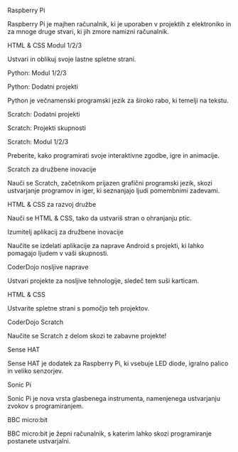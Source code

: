 Raspberry Pi

Raspberry Pi je majhen računalnik, ki je uporaben v projektih z elektroniko in za mnoge druge stvari, ki jih zmore namizni računalnik.

HTML & CSS Modul 1/2/3

Ustvari in oblikuj svoje lastne spletne strani.

Python: Modul 1/2/3

Python: Dodatni projekti

Python je večnamenski programski jezik za široko rabo, ki temelji na tekstu.

Scratch: Dodatni projekti

Scratch: Projekti skupnosti

Scratch: Modul 1/2/3

Preberite, kako programirati svoje interaktivne zgodbe, igre in animacije.

Scratch za družbene inovacije

Nauči se Scratch, začetnikom prijazen grafični programski jezik, skozi ustvarjanje programov in iger, ki seznanjajo ljudi pomembnimi zadevami.

HTML & CSS za razvoj družbe

Nauči se HTML & CSS, tako da ustvariš stran o ohranjanju ptic.

Izumitelj aplikacij za družbene inovacije

Naučite se izdelati aplikacije za naprave Android s projekti, ki lahko pomagajo ljudem v vaši skupnosti.

CoderDojo nosljive naprave

Ustvari projekte za nosljive tehnologije, sledeč tem suši karticam.

HTML & CSS

Ustvarite spletne strani s pomočjo teh projektov.

CoderDojo Scratch

Naučite se Scratch z delom skozi te zabavne projekte!

Sense HAT

Sense HAT je dodatek za Raspberry Pi, ki vsebuje LED diode, igralno palico in veliko senzorjev.

Sonic Pi

Sonic Pi je nova vrsta glasbenega instrumenta, namenjenega ustvarjanju zvokov s programiranjem.

BBC micro:bit

BBC micro:bit je žepni računalnik, s katerim lahko skozi programiranje postanete ustvarjalni.